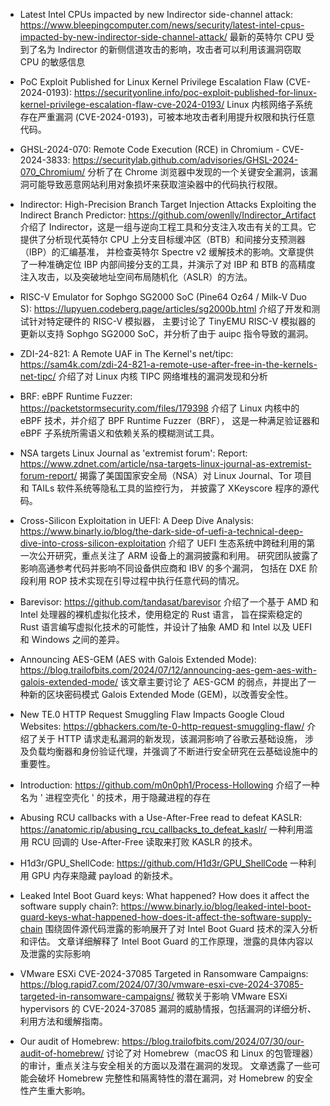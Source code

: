 - Latest Intel CPUs impacted by new Indirector side-channel attack:
https://www.bleepingcomputer.com/news/security/latest-intel-cpus-impacted-by-new-indirector-side-channel-attack/
最新的英特尔 CPU 受到了名为 Indirector 的新侧信道攻击的影响，攻击者可以利用该漏洞窃取 CPU 的敏感信息

- PoC Exploit Published for Linux Kernel Privilege Escalation Flaw (CVE-2024-0193):
https://securityonline.info/poc-exploit-published-for-linux-kernel-privilege-escalation-flaw-cve-2024-0193/
Linux 内核网络子系统存在严重漏洞 (CVE-2024-0193)，可被本地攻击者利用提升权限和执行任意代码。

- GHSL-2024-070: Remote Code Execution (RCE) in Chromium - CVE-2024-3833:
https://securitylab.github.com/advisories/GHSL-2024-070_Chromium/
分析了在 Chrome 浏览器中发现的一个关键安全漏洞，该漏洞可能导致恶意网站利用对象损坏来获取渲染器中的代码执行权限。

- Indirector: High-Precision Branch Target Injection Attacks Exploiting the Indirect Branch Predictor:
https://github.com/owenlly/Indirector_Artifact
介绍了 Indirector，这是一组与逆向工程工具和分支注入攻击有关的工具。它提供了分析现代英特尔 CPU 上分支目标缓冲区（BTB）和间接分支预测器（IBP）的汇编基准，
并检查英特尔 Spectre v2 缓解技术的影响。文章提供了一种准确定位 IBP 内部间接分支的工具，并演示了对 IBP 和 BTB 的高精度注入攻击，以及突破地址空间布局随机化（ASLR）的方法。

- RISC-V Emulator for Sophgo SG2000 SoC (Pine64 Oz64 / Milk-V Duo S):
https://lupyuen.codeberg.page/articles/sg2000b.html
介绍了开发和测试针对特定硬件的 RISC-V 模拟器，
主要讨论了 TinyEMU RISC-V 模拟器的更新以支持 Sophgo SG2000 SoC，并分析了由于 auipc 指令导致的漏洞。

- ZDI-24-821: A Remote UAF in The Kernel's net/tipc:
https://sam4k.com/zdi-24-821-a-remote-use-after-free-in-the-kernels-net-tipc/
介绍了对 Linux 内核 TIPC 网络堆栈的漏洞发现和分析

- BRF: eBPF Runtime Fuzzer:
https://packetstormsecurity.com/files/179398
介绍了 Linux 内核中的 eBPF 技术，并介绍了 BPF Runtime Fuzzer（BRF），
这是一种满足验证器和 eBPF 子系统所需语义和依赖关系的模糊测试工具。

- ​​NSA targets Linux Journal as 'extremist forum': Report:
https://www.zdnet.com/article/nsa-targets-linux-journal-as-extremist-forum-report/
揭露了美国国家安全局（NSA）对 Linux Journal、Tor 项目和 TAILs 软件系统等隐私工具的监控行为，
并披露了 XKeyscore 程序的源代码。

- Cross-Silicon Exploitation in UEFI: A Deep Dive Analysis:
https://www.binarly.io/blog/the-dark-side-of-uefi-a-technical-deep-dive-into-cross-silicon-exploitation
介绍了 UEFI 生态系统中跨硅利用的第一次公开研究，重点关注了 ARM 设备上的漏洞披露和利用。
研究团队披露了影响高通参考代码并影响不同设备供应商和 IBV 的多个漏洞，
包括在 DXE 阶段利用 ROP 技术实现在引导过程中执行任意代码的情况。

- Barevisor:
https://github.com/tandasat/barevisor
介绍了一个基于 AMD 和 Intel 处理器的裸机虚拟化技术，使用稳定的 Rust 语言，
旨在探索稳定的 Rust 语言编写虚拟化技术的可能性，并设计了抽象 AMD 和 Intel 以及 UEFI 和 Windows 之间的差异。

- Announcing AES-GEM (AES with Galois Extended Mode):
https://blog.trailofbits.com/2024/07/12/announcing-aes-gem-aes-with-galois-extended-mode/
该文章主要讨论了 AES-GCM 的弱点，并提出了一种新的区块密码模式 Galois Extended Mode (GEM)，以改善安全性。

- ​​New TE.0 HTTP Request Smuggling Flaw Impacts Google Cloud Websites:
https://gbhackers.com/te-0-http-request-smuggling-flaw/
介绍了关于 HTTP 请求走私漏洞的新发现，该漏洞影响了谷歌云基础设施，
涉及负载均衡器和身份验证代理，并强调了不断进行安全研究在云基础设施中的重要性。

- Introduction:
https://github.com/m0n0ph1/Process-Hollowing
介绍了一种名为 ' 进程空壳化 ' 的技术，用于隐藏进程的存在

- Abusing RCU callbacks with a Use-After-Free read to defeat KASLR:
https://anatomic.rip/abusing_rcu_callbacks_to_defeat_kaslr/
一种利用滥用 RCU 回调的 Use-After-Free 读取来打败 KASLR 的技术。

- H1d3r/GPU_ShellCode:
https://github.com/H1d3r/GPU_ShellCode
一种利用 GPU 内存来隐藏 payload 的新技术。

- Leaked Intel Boot Guard keys: What happened? How does it affect the software supply chain?:
https://www.binarly.io/blog/leaked-intel-boot-guard-keys-what-happened-how-does-it-affect-the-software-supply-chain
围绕固件源代码泄露的影响展开了对 Intel Boot Guard 技术的深入分析和评估。
文章详细解释了 Intel Boot Guard 的工作原理，泄露的具体内容以及泄露的实际影响

- VMware ESXi CVE-2024-37085 Targeted in Ransomware Campaigns:
https://blog.rapid7.com/2024/07/30/vmware-esxi-cve-2024-37085-targeted-in-ransomware-campaigns/
微软关于影响 VMware ESXi hypervisors 的 CVE-2024-37085 漏洞的威胁情报，包括漏洞的详细分析、利用方法和缓解指南。

- Our audit of Homebrew:
https://blog.trailofbits.com/2024/07/30/our-audit-of-homebrew/
讨论了对 Homebrew（macOS 和 Linux 的包管理器）的审计，重点关注与安全相关的方面以及潜在漏洞的发现。
文章透露了一些可能会破坏 Homebrew 完整性和隔离特性的潜在漏洞，对 Homebrew 的安全性产生重大影响。
